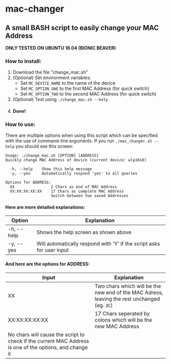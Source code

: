 # mac-changer
## A small BASH script to easily change your MAC Address
**ONLY TESTED ON UBUNTU 18.04 (BIONIC BEAVER)**
### How to install:
1. Download the file "change_mac.sh"
1. (Optional) Set environment variables:
   * Set `MC_DEVICE_NAME` to the name of the device
   * Set `MC_OPTION_ONE` to the first MAC Address (for quick switch)
   * Set `MC_OPTION_TWO` to the second MAC Address (for quick switch)
1. (Optional) Test using `./change_mac.sh --help`
1. #### Done!

### How to use:
There are multiple options when using this script which can be specified with the use of command-line arguments.
If you run `./mac_changer.sh --help` you should see this screen:
```
Usage: ./change_mac.sh [OPTION] [ADDRESS]
Quickly change MAC Address of device (current device: wlp16s0)

  -h, --help   	Show this help message
  -y, --yes    	Automatically respond 'yes' to all queries

Options for ADDRESS:
  XX           		2 Chars as end of MAC Address
  XX:XX:XX:XX:XX 	17 Chars as complete MAC Address
               		Switch between two saved Addresses
```
#### Here are more detailed explanations:
Option | Explanation
-------|------------
-h, --help | Shows the help screen as shown above
-y, --yes | Will automatically respond with 'Y' if the script asks for user input

#### And here are the options for ADDRESS:
Input | Explanation
------|-------------
XX | Two chars which will be the new end of the MAC Adress, leaving the rest unchanged (eg. `3C`)
XX:XX:XX:XX:XX | 17 Chars seperated by colons which will be the new MAC Address
   | No chars will cause the script to check if the current MAC Address is one of the options, and change it
